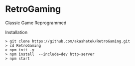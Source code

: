 # RetroGaming
Classic Game Reprogrammed

Installation
```
> git clone https://github.com/akashatek/RetroGaming.git
> cd RetroGaming
> npm init -y
> npm install  --include=dev http-server
> npm start
```


